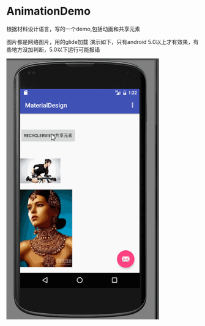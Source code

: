 # AnimationDemo
根据材料设计语言，写的一个demo,包括动画和共享元素


图片都是网络图片，用的glide加载
演示如下，只有android 5.0以上才有效果，有些地方没加判断，5.0以下运行可能报错

![Mou icon](https://github.com/ZengHongHua/AnimationDemo/blob/master/demopicture/demo.gif)
